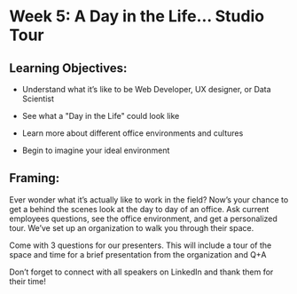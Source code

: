 # Week 5: A Day in the Life… Studio Tour 

## Learning Objectives: 

* Understand what it’s like to be Web Developer, UX designer, or Data Scientist

* See what a "Day in the Life" could look like 

* Learn more about different office environments and cultures  

* Begin to imagine your ideal environment 

## Framing: 

Ever wonder what it’s actually like to work in the field? Now’s your chance to get a behind the scenes look at the day to day of an office. Ask current employees questions, see the office environment, and get a personalized tour. We’ve set up an organization to walk you through their space.

Come with 3 questions for our presenters. This will include a tour of the space and time for a brief presentation from the organization and Q+A 

Don’t forget to connect with all speakers on LinkedIn and thank them for their time! 



